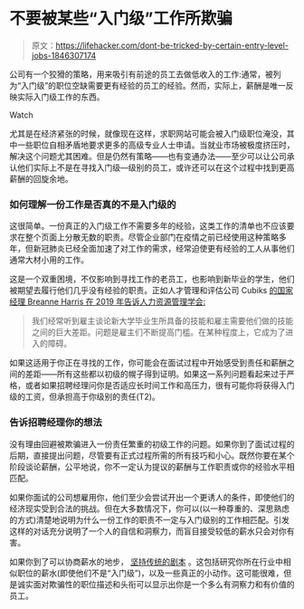 # 不要被某些“入门级”工作所欺骗

> 原文：<https://lifehacker.com/dont-be-tricked-by-certain-entry-level-jobs-1846307174>

公司有一个狡猾的策略，用来吸引有前途的员工去做低收入的工作:通常，被列为“入门级”的职位空缺需要更有经验的员工的经验。然而，实际上，薪酬是唯一反映实际入门级工作的东西。

Watch

尤其是在经济紧张的时候，就像现在这样，求职网站可能会被入门级职位淹没，其中一些职位自相矛盾地要求更多的高级专业人士申请。当就业市场被极度挤压时，解决这个问题尤其困难。但是仍然有策略——也有变通办法——至少可以让公司承认他们实际上不是在寻找入门级—级别的员工，或许还可以在这个过程中找到更高薪酬的回旋余地。

### 如何理解一份工作是否真的不是入门级的

这很简单。一份真正的入门级工作不需要多年的经验，这类工作的清单也不应该要求在整个页面上分散无数的职责。尽管企业部门在疫情之前已经使用这种策略多年，但新冠肺炎已经全面加速了对工作的需求，经常迫使更有经验的工人从事他们通常大材小用的工作。

这是一个双重困境，不仅影响到寻找工作的老员工，也影响到新毕业的学生，他们被期望去履行他们几乎没有经验的职责。正如人才管理和评估公司 Cubiks [的国家经理 Breanne Harris 在 2019 年告诉人力资源管理学会:](https://www.shrm.org/resourcesandtools/hr-topics/talent-acquisition/pages/managing-hiring-managers-high-expectations-for-new-college-graduates.aspx)

> 我们经常听到雇主谈论新大学毕业生所具备的技能和雇主需要他们做的技能之间的巨大差距。问题是雇主们不断提高门槛。在某种程度上，它成为了进入的障碍。

如果这适用于你正在寻找的工作，你可能会在面试过程中开始感受到责任和薪酬之间的差距——所有这些都以初级的幌子得到证明。如果这一系列问题看起来过于严格，或者如果招聘经理问你是否适应长时间工作和高压力，很有可能你将获得入门级的工资，但承担高于你级别的责任(T2)。

### 告诉招聘经理你的想法

没有理由回避被欺骗进入一份责任繁重的初级工作的问题。如果你到了面试过程的后期，直接提出问题，尽管要有正式过程所需的所有技巧和小心。既然你要在某个阶段谈论薪酬，公平地说，你不一定认为提议的薪酬与工作职责或你的经验水平相匹配。

如果你面试的公司想雇用你，他们至少会尝试开出一个更诱人的条件，即使他们的经济现实受到合法的挑战。但在大多数情况下，你可以(以一种尊重的、深思熟虑的方式)清楚地说明为什么一份工作的职责不一定与入门级别的工作相匹配。引发这样的对话充分说明了一个人的自信和洞察力，而盲目接受较低的薪水只会对你有害。

如果你到了可以协商薪水的地步， [坚持传统的剧本](https://lifehacker.com/how-to-negotiate-your-salary-1566202988#:~:text=Be%20prepared.,and%20role%2Dplay%20the%20experience.) 。这包括研究你所在行业中相似职位的薪水(即使他们不是“入门级”)，以及一些真正的小动作。这可能很难，但是诚实面对欺骗性的职位描述和头衔可以显示出你是一个多么有洞察力和有价值的员工。